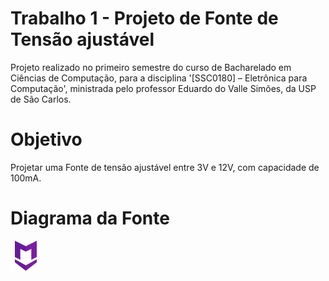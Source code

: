 # Trabalho 1 - Projeto de Fonte de Tensão ajustável
Projeto realizado no primeiro semestre do curso de Bacharelado em Ciências de Computação, para a disciplina '[SSC0180] – Eletrônica para Computação', ministrada pelo professor Eduardo do Valle Simões, da USP de São Carlos.

# Objetivo
Projetar uma Fonte de tensão ajustável entre 3V e 12V, com capacidade de 100mA.

# Diagrama da Fonte
![alt text](https://github.com/adam-p/markdown-here/raw/master/src/common/images/icon48.png "Logo Title Text 1")
